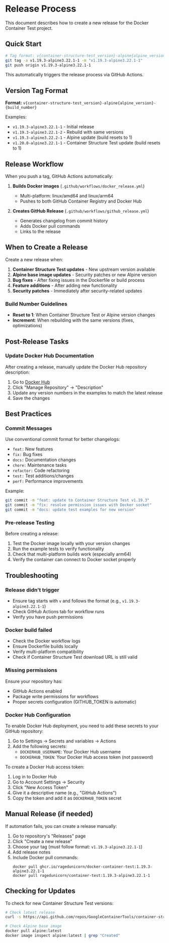 # Release Process

This document describes how to create a new release for the Docker Container Test project.

## Quick Start

```bash
# Tag format: v{container-structure-test_version}-alpine{alpine_version}-{build_number}
git tag -a v1.19.3-alpine3.22.1-1 -m "v1.19.3-alpine3.22.1-1"
git push origin v1.19.3-alpine3.22.1-1
```

This automatically triggers the release process via GitHub Actions.

## Version Tag Format

**Format:** `v{container-structure-test_version}-alpine{alpine_version}-{build_number}`

Examples:
- `v1.19.3-alpine3.22.1-1` - Initial release
- `v1.19.3-alpine3.22.1-2` - Rebuild with same versions
- `v1.19.3-alpine3.22.2-1` - Alpine update (build resets to 1)
- `v1.20.0-alpine3.22.1-1` - Container Structure Test update (build resets to 1)

## Release Workflow

When you push a tag, GitHub Actions automatically:

1. **Builds Docker images** (`.github/workflows/docker_release.yml`)
   - Multi-platform: linux/amd64 and linux/arm64
   - Pushes to both GitHub Container Registry and Docker Hub

2. **Creates GitHub Release** (`.github/workflows/github_release.yml`)
   - Generates changelog from commit history
   - Adds Docker pull commands
   - Links to the release

## When to Create a Release

Create a new release when:

1. **Container Structure Test updates** - New upstream version available
2. **Alpine base image updates** - Security patches or new Alpine version
3. **Bug fixes** - After fixing issues in the Dockerfile or build process
4. **Feature additions** - After adding new functionality
5. **Security patches** - Immediately after security-related updates

### Build Number Guidelines

- **Reset to 1**: When Container Structure Test or Alpine version changes
- **Increment**: When rebuilding with the same versions (fixes, optimizations)

## Post-Release Tasks

### Update Docker Hub Documentation

After creating a release, manually update the Docker Hub repository description:

1. Go to [Docker Hub](https://hub.docker.com/r/ragedunicorn/container-test)
2. Click "Manage Repository" → "Description"
3. Update any version numbers in the examples to match the latest release
4. Save the changes

## Best Practices

### Commit Messages

Use conventional commit format for better changelogs:

- `feat:` New features
- `fix:` Bug fixes
- `docs:` Documentation changes
- `chore:` Maintenance tasks
- `refactor:` Code refactoring
- `test:` Test additions/changes
- `perf:` Performance improvements

Example:
```bash
git commit -m "feat: update to Container Structure Test v1.19.3"
git commit -m "fix: resolve permission issues with Docker socket"
git commit -m "docs: update test examples for new version"
```

### Pre-release Testing

Before creating a release:

1. Test the Docker image locally with your version changes
2. Run the example tests to verify functionality
3. Check that multi-platform builds work (especially arm64)
4. Verify the container can connect to Docker socket properly

## Troubleshooting

### Release didn't trigger

- Ensure tag starts with `v` and follows the format (e.g., `v1.19.3-alpine3.22.1-1`)
- Check GitHub Actions tab for workflow runs
- Verify you have push permissions

### Docker build failed

- Check the Docker workflow logs
- Ensure Dockerfile builds locally
- Verify multi-platform compatibility
- Check if Container Structure Test download URL is still valid

### Missing permissions

Ensure your repository has:
- GitHub Actions enabled
- Package write permissions for workflows
- Proper secrets configuration (GITHUB_TOKEN is automatic)

### Docker Hub Configuration

To enable Docker Hub deployment, you need to add these secrets to your GitHub repository:

1. Go to Settings → Secrets and variables → Actions
2. Add the following secrets:
   - `DOCKERHUB_USERNAME`: Your Docker Hub username
   - `DOCKERHUB_TOKEN`: Your Docker Hub access token (not password)

To create a Docker Hub access token:
1. Log in to Docker Hub
2. Go to Account Settings → Security
3. Click "New Access Token"
4. Give it a descriptive name (e.g., "GitHub Actions")
5. Copy the token and add it as `DOCKERHUB_TOKEN` secret

## Manual Release (if needed)

If automation fails, you can create a release manually:

1. Go to repository's "Releases" page
2. Click "Create a new release"
3. Choose your tag (must follow format: `v1.19.3-alpine3.22.1-1`)
4. Add release notes
5. Include Docker pull commands:
   ```
   docker pull ghcr.io/ragedunicorn/docker-container-test:1.19.3-alpine3.22.1-1
   docker pull ragedunicorn/container-test:1.19.3-alpine3.22.1-1
   ```

## Checking for Updates

To check for new Container Structure Test versions:
```bash
# Check latest release
curl -s https://api.github.com/repos/GoogleContainerTools/container-structure-test/releases/latest | grep tag_name

# Check Alpine base image
docker pull alpine:latest
docker image inspect alpine:latest | grep "Created"
```
